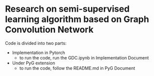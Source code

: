 Research on semi-supervised learning algorithm based on Graph Convolution Network
====

Code is divided into two parts:
- Implementation in Pytorch
    - to run the code, run the GDC.ipynb in Implementation Document
- Under PyG extension
    - to run the code, follow the README.md in PyG Document
